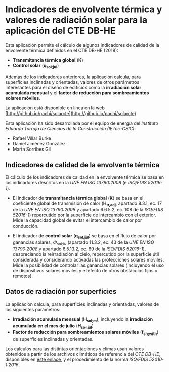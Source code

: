 # Indicadores de envolvente térmica y valores de radiación solar para la aplicación del CTE DB-HE

Esta aplicación permite el cálculo de algunos indicadores de calidad de la envolvente térmica definidos en el CTE DB-HE (2018):

- **Transmitancia térmica global** (**K**)
- **Control solar** (**q<sub>sol;jul</sub>**)

Además de los indicadores anteriores, la aplicación calcula, para superficies inclinadas y orientadas, valores de otros parámetros interesantes para el diseño de edificios como la **irradiación solar acumulada mensual** y el **factor de reducción para sombreamientos solares móviles**.

La aplicación está disponible en línea en la web [http://github.io/pachi/solarcte](http://github.io/pachi/solarcte)

Esta aplicación ha sido desarrollada por el equipo de energía del <i>Instituto Eduardo Torroja de Ciencias de la Construcción (IETcc-CSIC)</i>:

- Rafael Villar Burke
- Daniel Jiménez González
- Marta Sorribes Gil

## Indicadores de calidad de la envolvente térmica

El cálculo de los indicadores de calidad en la envolvente térmica se basa en los indicadores descritos en la *UNE EN ISO 13790:2008* (e *ISO/FDIS 52016‐1*).

- El indicador de **transmitancia térmica global** (**K**) se basa en el coeficiente global de      transmisión de calor (**H<sub>tr,adj</sub>**, apartado 8.3.1, ec. 17 de la *UNE EN ISO 13790:2008* y apartado 6.6.5.2, ec. 108 de la *ISO/FDIS 52016-1*) repercutido por la superficie de intercambio con el exterior.<br /> Mide la capacidad global de evitar el intercambio de calor por conducción.

- El indicador de **control solar** (**q<sub>sol;jul</sub>**) se basa en el flujo de calor por ganancias solares, *Φ<sub>sol;k</sub>*, (apartado 11.3.2, ec. 43 de la *UNE EN ISO 13790:2008* y apartado 6.5.13.2, ec. 69 de la *ISO/FDIS 52016-1*), despreciando la reirradiación al cielo, repercutido por la superficie útil considerada y considerando activadas las protecciones solares móviles.<br /> Mide la posibilidad de controlar las ganancias solares (incluyendo el uso de dispositivos solares móviles y el efecto de otros obstáculos fijos o remotos).

## Datos de radiación por superficies

La aplicación calcula, para superficies inclinadas y orientadas, valores de los siguientes parámetros:

- **Irradiación acumulada mensual** (**H<sub>sol;m</sub>**), incluyendo la **irradiación acumulada en el mes de julio** (**H<sub>sol;jul</sub>**)
- **Factor de reducción para sombreamientos solares móviles** (**f<sub>sh;with</sub>**) de superficies inclinadas y orientadas.

Los cálculos para las distintas orientaciones y climas usan valores obtenidos a partir de los archivos climáticos de referencia del *CTE DB-HE*, disponibles en [este enlace](http://www.codigotecnico.org/images/stories/pdf/ahorroEnergia/CTEdatosMET_20140418.zip), y el procedimiento de la norma *ISO/FDIS 52010‐1:2016*.
